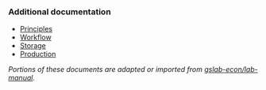 ### Additional documentation

* [Principles](https://scholar.harvard.edu/files/shapiro/files/codeanddata.pdf)
* [Workflow](workflow.md)
* [Storage](storage.md)
* [Production](production.md)

_Portions of these documents are adapted or imported from [gslab-econ/lab-manual](https://github.com/gslab-econ/lab-manual/wiki/Home/72baacdd0e7dae1a74b130f43f547ca0554a0d4b)._
